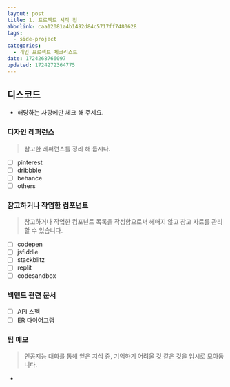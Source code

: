 ```yaml
---
layout: post
title: 1. 프로젝트 시작 전
abbrlink: caa12081a4b1492d84c5717ff7480628
tags:
  - side-project
categories:
  - 개인 프로젝트 체크리스트
date: 1724268766097
updated: 1724272364775
---
```


## 디스코드

- 해당하는 사항에만 체크 해 주세요.

### 디자인 레퍼런스

> 참고한 레퍼런스를 정리 해 둡시다.

- [ ] pinterest
- [ ] dribbble
- [ ] behance
- [ ] others

### 참고하거나 작업한 컴포넌트

> 참고하거나 작업한 컴포넌트 목록을 작성함으로써 헤매지 않고 참고 자료를 관리 할 수 있습니다.

- [ ] codepen
- [ ] jsfiddle
- [ ] stackblitz
- [ ] replit
- [ ] codesandbox

### 백엔드 관련 문서

- [ ] API 스펙
- [ ] ER 다이어그램

### 팁 메모

> 인공지능 대화를 통해 얻은 지식 중, 기억하기 어려울 것 같은 것을 임시로 모아둡니다.

-
